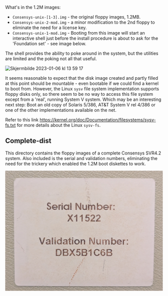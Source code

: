 What's in the 1.2M images:

- `Consensys-unix-[1-3].img` - the original floppy images, 1.2MB.
- `Consensys-unix-2-mod.img` - a minor modification to the 2nd floppy to eliminate the need for a license key.
- `Consensys-unix-1-mod.img` - Booting from this image will start an interactive shell just before the install procedure is about to ask for  the 'Foundation set' - see image below.

The shell provides the ability to poke around in the system, but the utilities are limited and the poking not all that useful.

<img width="742" alt="Skjermbilde 2023-01-06 kl  13 59 17" src="https://user-images.githubusercontent.com/3629880/211206110-a02c6eec-eb63-4036-ae0c-5724c7e1ebfa.png">

It seems reasonable to expect that the disk image created and partly filled at this point should be mountable - even bootable if we could find a kernel to boot from. However, the Linux `sysv` file system implementation supports floppy disks only, so there seem to be no way to access this file system except from a 'real', running System V system. Which may be an interesting next step: Boot an old copy of Solaris 5/386, AT&T System V rel 4/386 or one of the other implementations available on the net.

Refer to this link https://kernel.org/doc/Documentation/filesystems/sysv-fs.txt for more details about the Linux `sysv-fs`.

## Complete-dist ##
This directory contains the floppy images of a complete Consensys SVR4.2 system. Also included is the serial and validation numbers, eliminating the need for the trickery which enabled the 1.2M boot diskettes to work.

<img width="742" alt="license numbers" src="./complete-dist/Consensys Unix SVR4.2 License.png">

